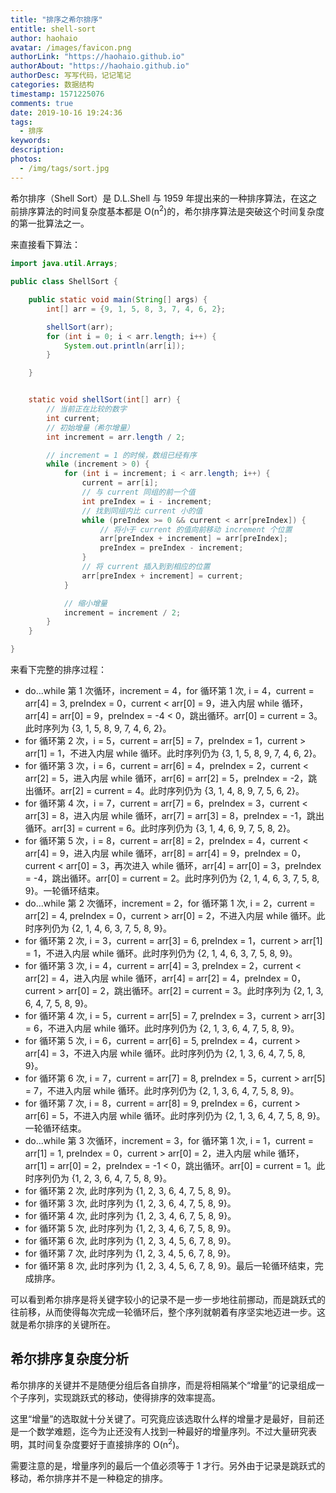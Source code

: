 ```yaml
---
title: "排序之希尔排序"
entitle: shell-sort
author: haohaio
avatar: /images/favicon.png
authorLink: "https://haohaio.github.io"
authorAbout: "https://haohaio.github.io"
authorDesc: 写写代码，记记笔记
categories: 数据结构
timestamp: 1571225076
comments: true
date: 2019-10-16 19:24:36
tags:
  - 排序
keywords:
description:
photos:
  - /img/tags/sort.jpg
---
```


希尔排序（Shell Sort）是 D.L.Shell 与 1959 年提出来的一种排序算法，在这之前排序算法的时间复杂度基本都是 O(n<sup>2</sup>)的，希尔排序算法是突破这个时间复杂度的第一批算法之一。

来直接看下算法：

```java
import java.util.Arrays;

public class ShellSort {

    public static void main(String[] args) {
        int[] arr = {9, 1, 5, 8, 3, 7, 4, 6, 2};

        shellSort(arr);
        for (int i = 0; i < arr.length; i++) {
            System.out.println(arr[i]);
        }

    }


    static void shellSort(int[] arr) {
        // 当前正在比较的数字
        int current;
        // 初始增量（希尔增量）
        int increment = arr.length / 2;

        // increment = 1 的时候，数组已经有序
        while (increment > 0) {
            for (int i = increment; i < arr.length; i++) {
                current = arr[i];
                // 与 current 同组的前一个值
                int preIndex = i - increment;
                // 找到同组内比 current 小的值
                while (preIndex >= 0 && current < arr[preIndex]) {
                    // 将小于 current 的值向前移动 increment 个位置
                    arr[preIndex + increment] = arr[preIndex];
                    preIndex = preIndex - increment;
                }
                // 将 current 插入到到相应的位置
                arr[preIndex + increment] = current;
            }

            // 缩小增量
            increment = increment / 2;
        }
    }

}
```

来看下完整的排序过程：

- do...while 第 1 次循环，increment = 4，for 循环第 1 次, i = 4，current = arr[4] = 3, preIndex = 0，current < arr[0] = 9，进入内层 while 循环，arr[4] = arr[0] = 9，preIndex = -4 < 0，跳出循环。arr[0] = current = 3。此时序列为 {3, 1, 5, 8, 9, 7, 4, 6, 2}。
- for 循环第 2 次，i = 5，current = arr[5] = 7，preIndex = 1，current > arr[1] = 1，不进入内层 while 循环。此时序列仍为 {3, 1, 5, 8, 9, 7, 4, 6, 2}。
- for 循环第 3 次，i = 6，current = arr[6] = 4，preIndex = 2，current < arr[2] = 5，进入内层 while 循环，arr[6] = arr[2] = 5，preIndex = -2，跳出循环。arr[2] = current = 4。此时序列仍为 {3, 1, 4, 8, 9, 7, 5, 6, 2}。
- for 循环第 4 次，i = 7，current = arr[7] = 6，preIndex = 3，current < arr[3] = 8，进入内层 while 循环，arr[7] = arr[3] = 8，preIndex = -1，跳出循环。arr[3] = current = 6。此时序列仍为 {3, 1, 4, 6, 9, 7, 5, 8, 2}。
- for 循环第 5 次，i = 8，current = arr[8] = 2，preIndex = 4，current < arr[4] = 9，进入内层 while 循环，arr[8] = arr[4] = 9，preIndex = 0，current < arr[0] = 3，再次进入 while 循环，arr[4] = arr[0] = 3，preIndex = -4，跳出循环。arr[0] = current = 2。此时序列仍为 {2, 1, 4, 6, 3, 7, 5, 8, 9}。一轮循环结束。
- do...while 第 2 次循环，increment = 2，for 循环第 1 次, i = 2，current = arr[2] = 4, preIndex = 0，current > arr[0] = 2，不进入内层 while 循环。此时序列仍为 {2, 1, 4, 6, 3, 7, 5, 8, 9}。
- for 循环第 2 次, i = 3，current = arr[3] = 6, preIndex = 1，current > arr[1] = 1，不进入内层 while 循环。此时序列仍为 {2, 1, 4, 6, 3, 7, 5, 8, 9}。
- for 循环第 3 次, i = 4，current = arr[4] = 3, preIndex = 2，current < arr[2] = 4，进入内层 while 循环，arr[4] = arr[2] = 4，preIndex = 0，current > arr[0] = 2，跳出循环。arr[2] = current = 3。此时序列为 {2, 1, 3, 6, 4, 7, 5, 8, 9}。
- for 循环第 4 次, i = 5，current = arr[5] = 7, preIndex = 3，current > arr[3] = 6，不进入内层 while 循环。此时序列仍为 {2, 1, 3, 6, 4, 7, 5, 8, 9}。
- for 循环第 5 次, i = 6，current = arr[6] = 5, preIndex = 4，current > arr[4] = 3，不进入内层 while 循环。此时序列仍为 {2, 1, 3, 6, 4, 7, 5, 8, 9}。
- for 循环第 6 次, i = 7，current = arr[7] = 8, preIndex = 5，current > arr[5] = 7，不进入内层 while 循环。此时序列仍为 {2, 1, 3, 6, 4, 7, 5, 8, 9}。
- for 循环第 7 次, i = 8，current = arr[8] = 9, preIndex = 6，current > arr[6] = 5，不进入内层 while 循环。此时序列仍为 {2, 1, 3, 6, 4, 7, 5, 8, 9}。一轮循环结束。
- do...while 第 3 次循环，increment = 3，for 循环第 1 次, i = 1，current = arr[1] = 1, preIndex = 0，current > arr[0] = 2，进入内层 while 循环，arr[1] = arr[0] = 2，preIndex = -1 < 0，跳出循环。arr[0] = current = 1。此时序列仍为 {1, 2, 3, 6, 4, 7, 5, 8, 9}。
- for 循环第 2 次, 此时序列为 {1, 2, 3, 6, 4, 7, 5, 8, 9}。
- for 循环第 3 次, 此时序列为 {1, 2, 3, 6, 4, 7, 5, 8, 9}。
- for 循环第 4 次, 此时序列为 {1, 2, 3, 4, 6, 7, 5, 8, 9}。
- for 循环第 5 次, 此时序列为 {1, 2, 3, 4, 6, 7, 5, 8, 9}。
- for 循环第 6 次, 此时序列为 {1, 2, 3, 4, 5, 6, 7, 8, 9}。
- for 循环第 7 次, 此时序列为 {1, 2, 3, 4, 5, 6, 7, 8, 9}。
- for 循环第 8 次, 此时序列为 {1, 2, 3, 4, 5, 6, 7, 8, 9}。最后一轮循环结束，完成排序。

可以看到希尔排序是将关键字较小的记录不是一步一步地往前挪动，而是跳跃式的往前移，从而使得每次完成一轮循环后，整个序列就朝着有序坚实地迈进一步。这就是希尔排序的关键所在。

## 希尔排序复杂度分析

希尔排序的关键并不是随便分组后各自排序，而是将相隔某个“增量”的记录组成一个子序列，实现跳跃式的移动，使得排序的效率提高。

这里“增量”的选取就十分关键了。可究竟应该选取什么样的增量才是最好，目前还是一个数学难题，迄今为止还没有人找到一种最好的增量序列。不过大量研究表明，其时间复杂度要好于直接排序的 O(n<sup>2</sup>)。

需要注意的是，增量序列的最后一个值必须等于 1 才行。另外由于记录是跳跃式的移动，希尔排序并不是一种稳定的排序。
